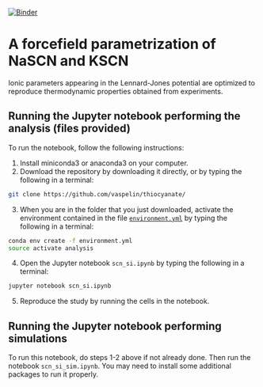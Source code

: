 [![Binder](https://mybinder.org/badge.svg)](https://mybinder.org/v2/gh/vaspelin/thiocyanate/master?filepath=project_updated.ipynb)

# A forcefield parametrization of NaSCN and KSCN 

Ionic parameters appearing in the Lennard-Jones potential are optimized to reproduce thermodynamic properties obtained from experiments.

## Running the Jupyter notebook performing the analysis (files provided)
To run the notebook, follow the following instructions:


1. Install miniconda3 or anaconda3 on your computer.
2. Download the repository by downloading it directly, or by typing the following in a terminal:
```bash 
git clone https://github.com/vaspelin/thiocyanate/
```
3. When you are in the folder that you just downloaded, activate the environment contained in the file [`environment.yml`](/environment.yml) by typing the following in a terminal:
```bash 
conda env create -f environment.yml
source activate analysis
```
4. Open the Jupyter notebook `scn_si.ipynb` by typing the following in a terminal:
```bash
jupyter notebook scn_si.ipynb 
```
5. Reproduce the study by running the cells in the notebook.

## Running the Jupyter notebook performing simulations
To run this notebook, do steps 1-2 above if not already done. Then run the notebook `scn_si_sim.ipynb`. You may need to install some additional packages to run it properly.  


